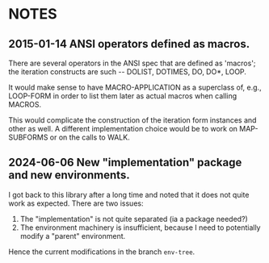 NOTES
=====

2015-01-14 ANSI operators defined as macros.
--------------------------------------------

There are several operators in the ANSI spec that are defined as
'macros'; the iteration constructs are such -- DOLIST, DOTIMES, DO,
DO*, LOOP.

It would make sense to have MACRO-APPLICATION as a superclass of,
e.g., LOOP-FORM in order to list them later as actual macros when
calling MACROS.

This would complicate the construction of the iteration form instances
and other as well.  A different implementation choice would be to work
on MAP-SUBFORMS or on the calls to WALK.


2024-06-06 New "implementation" package and new environments.
-------------------------------------------------------------

I got back to this library after a long time and noted that it does
not quite work as expected.  There are two issues:
1. The "implementation" is not quite separated (ia a package needed?)
2. The environment machinery is insufficient, because I need to
   potentially modify a "parent" environment.

Hence the current modifications in the branch `env-tree`.

